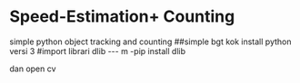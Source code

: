 # Speed-Estimation+ Counting
simple python object tracking and counting
##simple bgt kok install python versi 3 
#import librari dlib
--- m -pip install dlib 

dan open cv 
